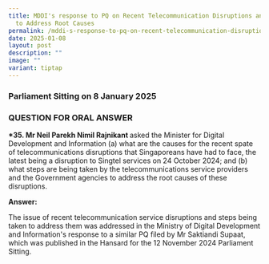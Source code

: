 ```yaml
---
title: MDDI's response to PQ on Recent Telecommunication Disruptions and Steps
  to Address Root Causes
permalink: /mddi-s-response-to-pq-on-recent-telecommunication-disruptions-and-steps-to-address-root-causes/
date: 2025-01-08
layout: post
description: ""
image: ""
variant: tiptap
---
```

<h3>Parliament Sitting on 8 January 2025</h3>
<h3>QUESTION FOR ORAL ANSWER</h3>
<p><strong>*35. Mr Neil Parekh Nimil Rajnikant </strong>asked the Minister
for Digital Development and Information (a) what are the causes for the
recent spate of telecommunications disruptions that Singaporeans have had
to face, the latest being a disruption to Singtel services on 24 October
2024; and (b) what steps are being taken by the telecommunications service
providers and the Government agencies to address the root causes of these
disruptions.</p>
<p><strong>Answer: </strong>
</p>
<p>The issue of recent telecommunication service disruptions and steps being
taken to address them was addressed in the Ministry of Digital Development
and Information's response to a similar PQ filed by Mr Saktiandi Supaat,
which was published in the Hansard for the 12 November 2024 Parliament
Sitting.</p>